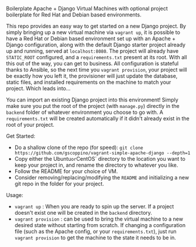 Boilerplate Apache + Django Virtual Machines with optional project boilerplate
for Red Hat and Debian based environments.

This repo provides an easy way to get started on a new Django project. By
simply bringing up a new virtual machine via `vagrant up`, it is possible
to have a Red Hat or Debian based environment set up with an Apache + Django
configuration, along with the default Django starter project already up and
running, served at `localhost:8080`. The project will already have `STATIC_ROOT`
configured, and a `requirements.txt` present at its root. With all this out
of the way, you can get to business. All configuration is stateful thanks
to Ansible, so the next time you `vagrant provision`, your project will be
exactly how you left it, the provisioner will just update the database, static
files, and installed requirements on the machine to match your project. Which
leads into...

You can import an existing Django project into this environment! Simply make
sure you put the root of the project (with `manage.py`) directly in the
`backend` folder of whatever environment you choose to go with. A
`requirements.txt` will be created automatically if it didn't already exist in
the root of your project.

Get Started:

* Do a shallow clone of the repo (for speed):
`git clone https://github.com/gscoppino/vagrant-simple-apache-django --depth=1`
* Copy either the Ubuntu` or `CentOS` directory to the location you
want to keep your project in, and rename the directory to whatever you like.
* Follow the README for your choice of VM.
* Consider removing/replacing/modifying the `README` and initializing a new git
repo in the folder for your project.

Usage:

* `vagrant up` :  When you are ready to spin up the server. If a project
doesn't exist one will be created in the `backend` directory.
* `vagrant provision` : can be used to bring the virtual machine to a new
desired state without starting from scratch. If changing a configuration file
(such as the Apache config, or your `requirements.txt`), just run
`vagrant provision` to get the machine to the state it needs to be in.
